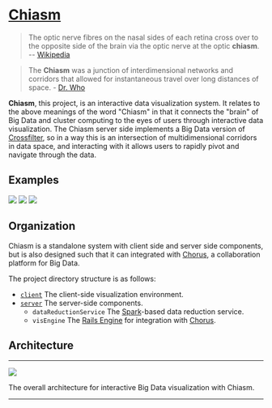 # [Chiasm](http://www.merriam-webster.com/audio.php?file=chiasm02&word=chiasm&text=)

> The optic nerve fibres on the nasal sides of each retina cross over to the opposite side of the brain via the optic nerve at the optic **chiasm**. -- [Wikipedia](http://en.wikipedia.org/wiki/Optic_chiasm)

> The **Chiasm** was a junction of interdimensional networks and corridors that allowed for instantaneous travel over long distances of space. - [Dr. Who](http://tardis.wikia.com/wiki/Chiasm)

**Chiasm**, this project, is an interactive data visualization system. It relates to the above meanings of the word "Chiasm" in that it connects the "brain" of Big Data and cluster computing to the eyes of users through interactive data visualization. The Chiasm server side implements a Big Data version of [Crossfilter](http://square.github.io/crossfilter/), so in a way this is an intersection of multidimensional corridors in data space, and interacting with it allows users to rapidly pivot and navigate through the data.

## Examples
[![](http://bl.ocks.org/curran/raw/3f0b1128d74308fc8fe1/thumbnail.png)](http://bl.ocks.org/curran/3f0b1128d74308fc8fe1)
[![](http://bl.ocks.org/curran/raw/4ce2ee825811f1c32125/thumbnail.png)](http://bl.ocks.org/curran/4ce2ee825811f1c32125)
[![](http://bl.ocks.org/curran/raw/5a9767b5c23982c89632/thumbnail.png)](http://bl.ocks.org/curran/5a9767b5c23982c89632)

## Organization

Chiasm is a standalone system with client side and server side components, but is also designed such that it can integrated with [Chorus](https://github.com/Chorus/chorus), a collaboration platform for Big Data.

The project directory structure is as follows:

 * [`client`](client) The client-side visualization environment.
 * [`server`](server) The server-side components.
   * `dataReductionService` The [Spark](https://spark.apache.org/)-based data reduction service.
   * `visEngine` The [Rails Engine](http://guides.rubyonrails.org/engines.html) for integration with [Chorus](https://github.com/Chorus/chorus).

## Architecture

---------------------------------------

![](http://curran.github.io/images/chiasm/vis_flow.png)

The overall architecture for interactive Big Data visualization with Chiasm.

---------------------------------------
